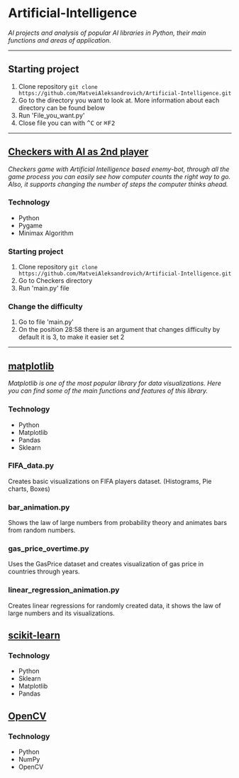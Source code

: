 # Artificial-Intelligence
_AI projects and analysis of popular AI libraries in Python, their main functions and areas of application._

----

## Starting project
1. Clone repository ```git clone https://github.com/MatveiAleksandrovich/Artificial-Intelligence.git```
2. Go to the directory you want to look at. More information about each directory can be found below
3. Run 'File_you_want.py'
4. Close file you can with <kbd>^C</kbd> or <kbd>⌘F2</kbd>

----

## [Checkers with AI as 2nd player](https://github.com/MatveiAleksandrovich/Artificial-Intelligence/tree/main/Checkers "Named link title")
  _Сheckers game with Artificial Intelligence based enemy-bot, through all the game process you can easily see how computer counts the right way to go. Also, it supports changing the number of steps the computer thinks ahead._

### Technology
* Python
* Pygame
* Minimax Algorithm 
  
### Starting project
1. Clone repository ```git clone https://github.com/MatveiAleksandrovich/Artificial-Intelligence.git```
2. Go to Checkers directory
3. Run 'main.py' file

### Сhange the difficulty
1. Go to file 'main.py'
2. On the position 28:58 there is an argument that changes difficulty by default it is 3, to make it easier set 2

----

## [matplotlib](https://github.com/MatveiAleksandrovich/Artificial-Intelligence/tree/main/matplotlib "Named link title")
  _Matplotlib is one of the most popular library for data visualizations. Here you can find some of the main functions and features of this library._

### Technology
- Python
- Matplotlib
- Pandas
- Sklearn
  
### FIFA_data.py
Creates basic visualizations on FIFA players dataset. (Histograms, Pie charts, Boxes) 
### bar_animation.py
Shows the law of large numbers from probability theory and animates bars from random numbers.
### gas_price_overtime.py
Uses the GasPrice dataset and creates visualization of gas price in countries through years.
### linear_regression_animation.py
Creates linear regressions for randomly created data, it shows the law of large numbers and its visualizations.

## [scikit-learn](https://github.com/MatveiAleksandrovich/Artificial-Intelligence/tree/main/openCV "Named link title")
### Technology
- Python
- Sklearn
- Matplotlib
- Pandas


## [OpenCV](https://github.com/MatveiAleksandrovich/Artificial-Intelligence/tree/main/openCV "Named link title")
### Technology
- Python
- NumPy
- OpenCV
